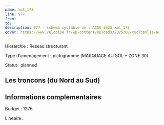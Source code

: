 ```yaml
---
name: kml_178 
line: 977
from: 
to:  
description: 977 - schema cyclable de l'ACSO 2025 kml_178 
cover: https://www.velooise.fr/wp-content/uploads/2025/08/cyclopolis-acso-977.jpg
---
```

Hierarchie : Reseau structurant

Type d'amenagement : pictogramme (MARQUAGE AU SOL + ZONE 30)

Statut : planned

## Les troncons (du Nord au Sud)

## Informations complementaires

Budget  : 1376 

Lineaire :

